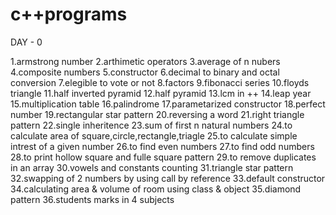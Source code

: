 # c++programs

DAY - 0

1.armstrong number
2.arthimetic operators
3.average of n nubers
4.composite numbers
5.constructor
6.decimal to binary and octal conversion
7.elegible to vote or not
8.factors
9.fibonacci series
10.floyds triangle
11.half inverted pyramid
12.half pyramid
13.lcm in ++
14.leap year
15.multiplication table
16.palindrome
17.parametarized constructor
18.perfect number
19.rectangular star pattern
20.reversing a word
21.right triangle pattern
22.single inheritence
23.sum of first n natural numbers
24.to calculate area of square,circle,rectangle,triagle
25.to calculate simple intrest of a given number
26.to find even numbers
27.to find odd numbers
28.to print hollow square and fulle square pattern
29.to remove duplicates in an array
30.vowels and constants counting
31.triangle star pattern
32.swapping of 2 numbers by using call by reference
33.default constructor
34.calculating area & volume of room using class & object
35.diamond pattern
36.students marks in 4 subjects
